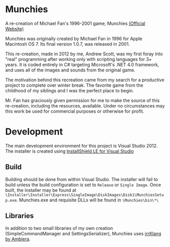 Munchies
========

A re-creation of Michael Fan's 1996-2001 game, Munchies [(Official Website)](mikefan.com/munchies/)

Munchies was originally created by Michael Fan in 1996 for Apple Macintosh OS 7. Its final version 1.0.7, was released in 2001.

This re-creation, made in 2012 by me, Andrew Scott, was my first foray into "real" programming after working only with scripting languages for 3+ years. It is coded entirely in C# targeting Microsoft's .NET 4.0 framework, and uses all of the images and sounds from the original game.

The motivation behind this recreation came from my search for a productive project to complete over winter break. The favorite game from the childhood of my siblings and I was the perfect place to begin.

Mr. Fan has graciously given permission for me to make the source of this re-creation, including the resources, available. Under no circumstances may this work be used for commercial purposes or otherwise for profit.


Development
===========

The main development environment for this project is Visual Studio 2012. The installer is created using [InstallShield LE for Visual Studio](http://learn.flexerasoftware.com/content/IS-EVAL-InstallShield-Limited-Edition-Visual-Studio)


Build
-----

Building should be done from within Visual Studio. The installer will fail to build unless the build configuration is set to `Release` or `Single Image`. Once built, the installer may be found at `\Installer\Installer\Express\SingleImage\DiskImages\Disk1\MunchiesSetup.exe`. Munchies.exe and requisite DLLs will be found in `\Munchies\bin\*\`



Libraries
---------

In addition to two small libraries of my own creation (SimpleCommandManager and SettingsSerializer), Munchies uses [irrKlang by Ambiera](http://www.ambiera.com/irrklang/license.html).